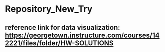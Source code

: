 # Repository_New_Try
## reference link for data visualization: https://georgetown.instructure.com/courses/142221/files/folder/HW-SOLUTIONS
